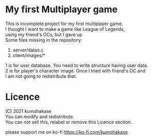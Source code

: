 My first Multiplayer game
=====

This is incomplete project for my first multiplayer game.  
I thought I want to make a game like League of Legends,  
using my friend's OCs, but I gave up  
Some files missing in the repository:  
1. server/datas.c
2. client/images/*
 
1 is for user database. You need to write structure having user data.   
2 is for player's character image. Once I tried with friend's OC and   
I am not going to redistribute that.   

Licence
====
(C) 2021 kumohakase  
You can modify and redistribute.  
You can not sell this, relabel or remove this Licence section.

please support me on ko-fi https://ko-fi.com/kumohakase
